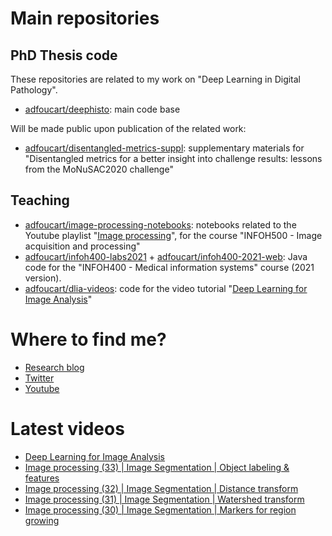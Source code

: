 # Main repositories

## PhD Thesis code

These repositories are related to my work on "Deep Learning in Digital Pathology".

* [adfoucart/deephisto](https://github.com/adfoucart/deephisto): main code base

Will be made public upon publication of the related work:
* [adfoucart/disentangled-metrics-suppl](https://github.com/adfoucart/disentangled-metrics-suppl): supplementary materials for "Disentangled metrics for a better insight into challenge results: lessons from the MoNuSAC2020 challenge"

## Teaching

* [adfoucart/image-processing-notebooks](https://github.com/adfoucart/image-processing-notebooks): notebooks related to the Youtube playlist "[Image processing](https://www.youtube.com/playlist?list=PLI3XOM9BWLSW6vTPxc9ZfSABS31o7HMub)", for the course "INFOH500 - Image acquisition and processing"
* [adfoucart/infoh400-labs2021](https://github.com/adfoucart/infoh400-labs2021) + [adfoucart/infoh400-2021-web](https://github.com/adfoucart/infoh400-2021-web): Java code for the "INFOH400 - Medical information systems" course (2021 version).
* [adfoucart/dlia-videos](https://github.com/adfoucart/dlia-videos): code for the video tutorial "[Deep Learning for Image Analysis](https://www.youtube.com/watch?v=pykWxW8gim0)"

# Where to find me?

* [Research blog](https://research.adfoucart.be)
* [Twitter](https://twitter.com/adfoucart)
* [Youtube](https://www.youtube.com/channel/UCbBZNHYHOte25t8o2aHZRPg)

# Latest videos
<!-- YT-LIST:START -->
- [Deep Learning for Image Analysis](https://www.youtube.com/watch?v=pykWxW8gim0)
- [Image processing &lpar;33&rpar; | Image Segmentation | Object labeling &amp; features](https://www.youtube.com/watch?v=7bOH4E7c8gU)
- [Image processing &lpar;32&rpar; | Image Segmentation | Distance transform](https://www.youtube.com/watch?v=s1eABOdNnVg)
- [Image processing &lpar;31&rpar; | Image Segmentation | Watershed transform](https://www.youtube.com/watch?v=GuVp7dlzEKE)
- [Image processing &lpar;30&rpar; | Image Segmentation | Markers for region growing](https://www.youtube.com/watch?v=3e0-rE9zhFk)
<!-- YT-LIST:END -->
